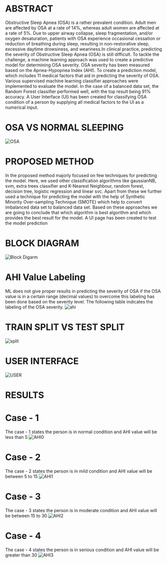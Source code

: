# ABSTRACT
Obstructive Sleep Apnea (OSA) is a rather prevalent condition. Adult men are affected by
OSA at a rate of 14%, whereas adult women are affected at a rate of 5%. Due to upper airway
collapse, sleep fragmentation, and/or oxygen desaturation, patients with OSA experience occasional
cessation or reduction of breathing during sleep, resulting in non-restorative sleep, excessive daytime
drowsiness, and weariness.In clinical practice, predicting the severity of Obstructive Sleep Apnea (OSA) is still difficult. To tackle the challenge, a machine learning approach was used to create a predictive model for
determining OSA severity. OSA severity has been measured based on the Apnea-Hypopnea Index
(AHI). To create a prediction model, which includes 11 medical factors that aid in predicting the severity of OSA. Various
supervised machine learning classifier approaches were implemented to evaluate the model. In the
case of a balanced data set, the Random Forest classifier performed well, with the top result being
91% accuracy. A User Interface (UI) has been created for classifying OSA condition of a person by
supplying all medical factors to the UI as a numerical input.
 # OSA VS NORMAL SLEEPING
 ![OSA](https://user-images.githubusercontent.com/92075957/174732667-f001a2dc-837e-4a48-90ff-f4921fb8d039.jpg)

# PROPOSED METHOD
In the proposed method majorly focused on few techniques for predicting the model. Here,
we used other classification algorithms like gaussianNB, svm, extra trees classifier and K-Nearest
Neighbour, random forest, decision tree, logistic regression and linear svc. Apart from these we
further used a technique for predicting the model with the help of Synthetic Minority Over-sampling
Technique (SMOTE) which help to convert imbalanced data set to balanced data set. Based on these
approaches we are going to conclude that which algorithm is best algorithm and which provides the
best result for the model. A UI page has been created to test the model prediction
# BLOCK DIAGRAM
![Block Digarm](https://user-images.githubusercontent.com/92075957/174733034-24227b8a-dce5-490d-a6b4-a2b01ae87cab.PNG)
# AHI Value Labeling
ML does not give proper results in predicting the severity of OSA if the OSA value is in a
certain range (decimal values) to overcome this labeling has been done based on the severity level. The following table indicates the labeling of the OSA severity.
![ahi](https://user-images.githubusercontent.com/92075957/174733492-2c15c7d6-f529-4a78-8242-216702bf9ce9.PNG)
# TRAIN SPLIT VS TEST SPLIT
![split](https://user-images.githubusercontent.com/92075957/174733616-a5f140ff-7ec2-4124-b9b0-a6be6b04268a.PNG)
# USER INTERFACE
![USER](https://user-images.githubusercontent.com/92075957/174736397-24991d34-1536-41e1-8bd5-90becd7290b6.png)
# RESULTS
# Case - 1 
The case - 1 states the person is in normal condition and AHI value will be less than 5
![AHI0](https://user-images.githubusercontent.com/92075957/174736507-c9c72a5b-35ea-463c-9df0-d197e96051c2.png)
# Case - 2
The case - 2 states the person is in mild condition and AHI value will be between 5 to 15
![AHI1](https://user-images.githubusercontent.com/92075957/174736550-9b324238-2aaa-46cc-aac9-0986b2a5099f.png)
#  Case - 3
The case - 3 states the person is in moderate condition and AHI value will be between 15 to 30
![AHI2](https://user-images.githubusercontent.com/92075957/174736614-222a5765-3ef1-4064-86fd-888d571c0501.png)
# Case - 4
The case - 4 states the person is in serious condition and AHI value will be greater than 30
![AHI3](https://user-images.githubusercontent.com/92075957/174736654-0197f5a1-21e7-4b17-abb1-b8a4b339855a.png)


